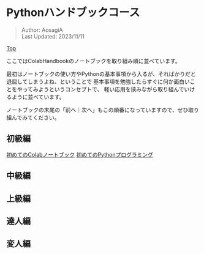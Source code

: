 # Pythonハンドブックコース
> Author: AosagiA<br>
> Last Updated: 2023/11/11

[Top](https://github.com/ao9-prog-team/ColabHandbook/tree/main)

ここではColabHandbookのノートブックを取り組み順に並べています。

最初はノートブックの使い方やPythonの基本事項から入るが、そればかりだと退屈してしまうよね、ということで
基本事項を勉強したらすぐに何か面白いことをやってみようというコンセプトで、
軽い応用を挟みながら取り組んでいけるように並べています。

ノートブックの末尾の「前へ｜次へ」もこの順番になっていますので、ぜひ取り組んでみてください。

## 初級編
[初めてのColabノートブック](https://colab.research.google.com/github/ao9-prog-team/ColabHandbook/blob/main/NotebookTutorial/NotebookTutorial1.ipynb)
[初めてのPythonプログラミング](https://colab.research.google.com/github/ao9-prog-team/ColabHandbook/blob/main/PythonTutorial/PythonTutorial1.ipynb)

## 中級編

## 上級編

## 達人編

## 変人編

